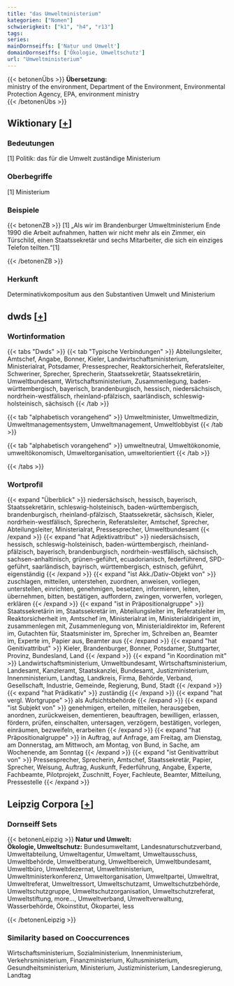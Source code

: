 ```yaml
---
title: "das Umweltministerium"
kategorien: ["Nomen"]
schwierigkeit: ["k1", "h4", "r13"]
tags:
series:
mainDornseiffs: ['Natur und Umwelt']
domainDornseiffs: ['Ökologie, Umweltschutz']
url: "Umweltministerium"
---
```


{{< betonenÜbs >}}
**Übersetzung:**  
ministry of the environment, Department of the Environment, Environmental Protection Agency, EPA, environment ministry  
{{< /betonenÜbs >}}

## Wiktionary [[+](https://de.wiktionary.org/wiki/Umweltministerium)]

### Bedeutungen
[1] Politik: das für die Umwelt zuständige Ministerium  

### Oberbegriffe
[1] Ministerium  

### Beispiele
{{< betonenZB >}}
[1] „Als wir im Brandenburger Umweltministerium Ende 1990 die Arbeit aufnahmen, hatten wir nicht mehr als ein Zimmer, ein Türschild, einen Staatssekretär und sechs Mitarbeiter, die sich ein einziges Telefon teilten.“[1]  

{{< /betonenZB >}}
### Herkunft
Determinativkompositum aus den Substantiven Umwelt und Ministerium  



## dwds [[+](https://www.dwds.de/wb/Umweltministerium)]

### Wortinformation
{{< tabs "Dwds" >}}
{{< tab "Typische Verbindungen" >}}
Abteilungsleiter, Amtschef, Angabe, Bonner, Kieler, Landwirtschaftsministerium, Ministerialrat, Potsdamer, Pressesprecher, Reaktorsicherheit, Referatsleiter, Schweriner, Sprecher, Sprecherin, Staatssekretär, Staatssekretärin, Umweltbundesamt, Wirtschaftsministerium, Zusammenlegung, baden-württembergisch, bayerisch, brandenburgisch, hessisch, niedersächsisch, nordrhein-westfälisch, rheinland-pfälzisch, saarländisch, schleswig-holsteinisch, sächsisch
{{< /tab >}}

{{< tab "alphabetisch vorangehend" >}}
Umweltminister, Umweltmedizin, Umweltmanagementsystem, Umweltmanagement, Umweltlobbyist
{{< /tab >}}

{{< tab "alphabetisch vorangehend" >}}
umweltneutral, Umweltökonomie, umweltökonomisch, Umweltorganisation, umweltorientiert
{{< /tab >}}

{{< /tabs >}}

### Wortprofil
{{< expand "Überblick" >}} niedersächsisch, hessisch, bayerisch, Staatssekretärin, schleswig-holsteinisch, baden-württembergisch, brandenburgisch, rheinland-pfälzisch, Staatssekretär, sächsisch, Kieler, nordrhein-westfälisch, Sprecherin, Referatsleiter, Amtschef, Sprecher, Abteilungsleiter, Ministerialrat, Pressesprecher, Umweltbundesamt {{< /expand >}}
{{< expand "hat Adjektivattribut" >}} niedersächsisch, hessisch, schleswig-holsteinisch, baden-württembergisch, rheinland-pfälzisch, bayerisch, brandenburgisch, nordrhein-westfälisch, sächsisch, sachsen-anhaltinisch, grünen-geführt, ecuadorianisch, federführend, SPD-geführt, saarländisch, bayrisch, württembergisch, estnisch, geführt, eigenständig {{< /expand >}}
{{< expand "ist Akk./Dativ-Objekt von" >}} zuschlagen, mitteilen, unterstehen, zuordnen, anweisen, vorliegen, unterstellen, einrichten, genehmigen, besetzen, informieren, leiten, übernehmen, bitten, bestätigen, auffordern, zwingen, vorwerfen, vorlegen, erklären {{< /expand >}}
{{< expand "ist in Präpositionalgruppe" >}} Staatssekretärin im, Staatssekretär im, Abteilungsleiter im, Referatsleiter im, Reaktorsicherheit im, Amtschef im, Ministerialrat im, Ministerialdirigent im, zusammenlegen mit, Zusammenlegung von, Ministerialdirektor im, Referent im, Gutachten für, Staatsminister im, Sprecher im, Schreiben an, Beamter im, Experte im, Papier aus, Beamter aus {{< /expand >}}
{{< expand "hat Genitivattribut" >}} Kieler, Brandenburger, Bonner, Potsdamer, Stuttgarter, Provinz, Bundesland, Land {{< /expand >}}
{{< expand "in Koordination mit" >}} Landwirtschaftsministerium, Umweltbundesamt, Wirtschaftsministerium, Landesamt, Kanzleramt, Staatskanzlei, Bundesamt, Justizministerium, Innenministerium, Landtag, Landkreis, Firma, Behörde, Verband, Gesellschaft, Industrie, Gemeinde, Regierung, Bund, Stadt {{< /expand >}}
{{< expand "hat Prädikativ" >}} zuständig {{< /expand >}}
{{< expand "hat vergl. Wortgruppe" >}} als Aufsichtsbehörde {{< /expand >}}
{{< expand "ist Subjekt von" >}} genehmigen, erteilen, mitteilen, herausgeben, anordnen, zurückweisen, dementieren, beauftragen, bewilligen, erlassen, fördern, prüfen, einschalten, untersagen, verzögern, bestätigen, vorlegen, einräumen, bezweifeln, erarbeiten {{< /expand >}}
{{< expand "hat Präpositionalgruppe" >}} in Auftrag, auf Anfrage, am Freitag, am Dienstag, am Donnerstag, am Mittwoch, am Montag, von Bund, in Sache, am Wochenende, am Sonntag {{< /expand >}}
{{< expand "ist Genitivattribut von" >}} Pressesprecher, Sprecherin, Amtschef, Staatssekretär, Papier, Sprecher, Weisung, Auftrag, Auskunft, Federführung, Angabe, Experte, Fachbeamte, Pilotprojekt, Zuschnitt, Foyer, Fachleute, Beamter, Mitteilung, Pressestelle {{< /expand >}}

## Leipzig Corpora [[+](https://corpora.uni-leipzig.de/en/res?word=Umweltministerium&corpusId=deu_newscrawl-public_2018)]

### Dornseiff Sets
{{< betonenLeipzig >}}
**Natur und Umwelt:**  
**Ökologie, Umweltschutz:** Bundesumweltamt, Landesnaturschutzverband, Umweltabteilung, Umweltagentur, Umweltamt, Umweltausschuss, Umweltbehörde, Umweltberatung, Umweltbereich, Umweltbundesamt, Umweltbüro, Umweltdezernat, Umweltministerium, Umweltministerkonferenz, Umweltorganisation, Umweltpartei, Umweltrat, Umweltreferat, Umweltressort, Umweltschutzamt, Umweltschutzbehörde, Umweltschutzgruppe, Umweltschutzorganisation, Umweltschutzreferat, Umweltstiftung, more..., Umweltverband, Umweltverwaltung, Wasserbehörde, Ökoinstitut, Ökopartei, less  

{{< /betonenLeipzig >}}

### Similarity based on Cooccurrences
Wirtschaftsministerium, Sozialministerium, Innenministerium, Verkehrsministerium, Finanzministerium, Kultusministerium, Gesundheitsministerium, Ministerium, Justizministerium, Landesregierung, Landtag

